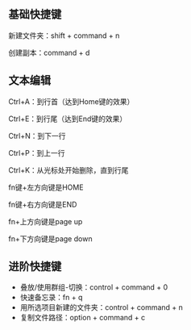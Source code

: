 ## 基础快捷键

新建文件夹：shift + command + n

创建副本：command + d



## 文本编辑

Ctrl+A：到行首（达到Home键的效果）

Ctrl+E：到行尾（达到End键的效果）

Ctrl+N：到下一行

Ctrl+P：到上一行

Ctrl+K：从光标处开始删除，直到行尾

fn键+左方向键是HOME

fn键+右方向键是END

fn+上方向键是page up

fn+下方向键是page down





## 进阶快捷键

- 叠放/使用群组-切换：control + command + 0
- 快速备忘录：fn + q
- 用所选项目新建的文件夹：control + command + n
- 复制文件路径：option + command + c
